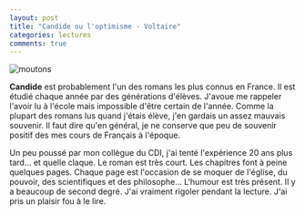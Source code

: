 ```yaml
---
layout: post
title: "Candide ou l'optimisme - Voltaire"
categories: lectures
comments: true
---
```


![moutons](https://github.com/homeostasie/bouquins/raw/master/_pics/lv/volaire/candide.jpg)

**Candide** est probablement l'un des romans les plus connus en France. Il est étudié chaque année par des générations d'élèves. J'avoue me rappeler l'avoir lu à l'école mais impossible d'être certain de l'année. Comme la plupart des romans lus quand j'étais élève, j'en gardais un assez mauvais souvenir. Il faut dire qu'en général, je ne conserve que peu de souvenir positif des mes cours de Français à l'époque.

Un peu poussé par mon collègue du CDI, j'ai tenté l'expérience 20 ans plus tard... et quelle claque. Le roman est très court. Les chapitres font à peine quelques pages. Chaque page est l'occasion de se moquer de l'église, du pouvoir, des scientifiques et des philosophe... L'humour est très présent. Il y a beaucoup de second degré. J'ai vraiment rigoler pendant la lecture. J'ai pris un plaisir fou à le lire.
